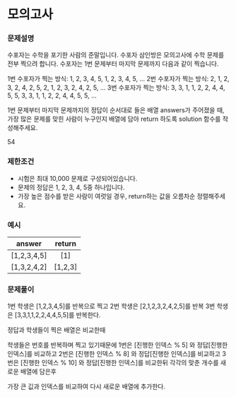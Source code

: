 # 모의고사

### 문제설명
수포자는 수학을 포기한 사람의 준말입니다. 수포자 삼인방은 모의고사에 수학 문제를 전부 찍으려 합니다. 수포자는 1번 문제부터 마지막 문제까지 다음과 같이 찍습니다.

1번 수포자가 찍는 방식: 1, 2, 3, 4, 5, 1, 2, 3, 4, 5, ...
2번 수포자가 찍는 방식: 2, 1, 2, 3, 2, 4, 2, 5, 2, 1, 2, 3, 2, 4, 2, 5, ...
3번 수포자가 찍는 방식: 3, 3, 1, 1, 2, 2, 4, 4, 5, 5, 3, 3, 1, 1, 2, 2, 4, 4, 5, 5, ...

1번 문제부터 마지막 문제까지의 정답이 순서대로 들은 배열 answers가 주어졌을 때, 가장 많은 문제를 맞힌 사람이 누구인지 배열에 담아 return 하도록 solution 함수를 작성해주세요.


54

### 제한조건
- 시험은 최대 10,000 문제로 구성되어있습니다.
- 문제의 정답은 1, 2, 3, 4, 5중 하나입니다.
- 가장 높은 점수를 받은 사람이 여럿일 경우, return하는 값을 오름차순 정렬해주세요.

### 예시

|answer|return|
|:---:|:---:|
|[1,2,3,4,5]|[1]|
|[1,3,2,4,2]|[1,2,3]|

### 문제풀이

1번 학생은 [1,2,3,4,5]를 반복으로 찍고
2번 학생은 [2,1,2,3,2,4,2,5]를 반복
3번 학생은 [3,3,1,1,2,2,4,4,5,5]를 반복한다.

정답과 학생들이 찍은 배열은 비교한때

학생들은 번호를 반복하며 찍고 있기때문에 
1번은 [진행한 인덱스 % 5] 와 정답[진행한 인덱스]를 비교하고
2번은 [진행한 인덱스 % 8] 와 정답[진행한 인덱스]를 비교하고
3번은 [진행한 인덱스 % 10] 와 정답[진행한 인덱스]를 비교한뒤 각각의 맞춘 개수를 새로운 배열에 담은후

가장 큰 깂과 인덱스를 비교하여 다시 새로운 배열에 추가한다.